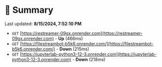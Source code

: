 # 📖 Summary
Last updated: **8/15/2024, 7:52:10 PM**

- `GET` [https://restreamer-09gx.onrender.com](https://restreamer-09gx.onrender.com) - **Up** (466ms)
- `GET` [https://filestreambot-b5k6.onrender.com/](https://filestreambot-b5k6.onrender.com/) - **Down** (215ms)
- `GET` [https://jupyterlab-python3-12-3.onrender.com](https://jupyterlab-python3-12-3.onrender.com) - **Down** (218ms)
